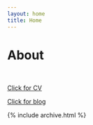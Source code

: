 ```yaml
---
layout: home
title: Home
---
```


# About

<br>




[Click for CV](/NKahramanCV.pdf) 

[Click for blog](/posts) 


<!-- 
By default, the theme only contains these few pages in order to stay lean and flexible. However, it can be easily extended to accommodate more pages, [collections](https://jekyllrb.com/docs/collections/), [categories, and tags](https://jekyllrb.com/docs/posts/#tags-and-categories). -->


{% include archive.html %}
